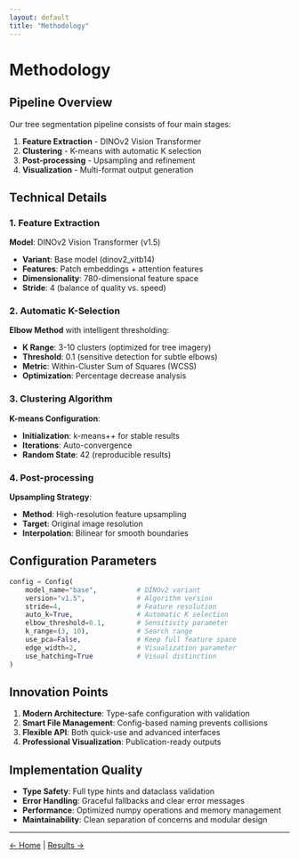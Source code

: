 ```yaml
---
layout: default
title: "Methodology"
---
```


# Methodology

## Pipeline Overview

Our tree segmentation pipeline consists of four main stages:

1. **Feature Extraction** - DINOv2 Vision Transformer
2. **Clustering** - K-means with automatic K selection
3. **Post-processing** - Upsampling and refinement
4. **Visualization** - Multi-format output generation

## Technical Details

### 1. Feature Extraction

**Model**: DINOv2 Vision Transformer (v1.5)
- **Variant**: Base model (dinov2_vitb14)
- **Features**: Patch embeddings + attention features
- **Dimensionality**: 780-dimensional feature space
- **Stride**: 4 (balance of quality vs. speed)

### 2. Automatic K-Selection

**Elbow Method** with intelligent thresholding:
- **K Range**: 3-10 clusters (optimized for tree imagery)
- **Threshold**: 0.1 (sensitive detection for subtle elbows)
- **Metric**: Within-Cluster Sum of Squares (WCSS)
- **Optimization**: Percentage decrease analysis

### 3. Clustering Algorithm

**K-means Configuration**:
- **Initialization**: k-means++ for stable results
- **Iterations**: Auto-convergence
- **Random State**: 42 (reproducible results)

### 4. Post-processing

**Upsampling Strategy**:
- **Method**: High-resolution feature upsampling
- **Target**: Original image resolution
- **Interpolation**: Bilinear for smooth boundaries

## Configuration Parameters

```python
config = Config(
    model_name="base",          # DINOv2 variant
    version="v1.5",             # Algorithm version
    stride=4,                   # Feature resolution
    auto_k=True,                # Automatic K selection
    elbow_threshold=0.1,        # Sensitivity parameter
    k_range=(3, 10),            # Search range
    use_pca=False,              # Keep full feature space
    edge_width=2,               # Visualization parameter
    use_hatching=True           # Visual distinction
)
```

## Innovation Points

1. **Modern Architecture**: Type-safe configuration with validation
2. **Smart File Management**: Config-based naming prevents collisions
3. **Flexible API**: Both quick-use and advanced interfaces
4. **Professional Visualization**: Publication-ready outputs

## Implementation Quality

- **Type Safety**: Full type hints and dataclass validation
- **Error Handling**: Graceful fallbacks and clear error messages
- **Performance**: Optimized numpy operations and memory management
- **Maintainability**: Clean separation of concerns and modular design

---

[← Home](index.html) | [Results →](results.html)